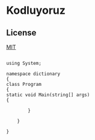 # Kodluyoruz

## License

[MIT](https://choosealicense.com/licenses/mit/)

```

using System;

namespace dictionary
{
class Program
{
static void Main(string[] args)
{

        }

    }

}

```

